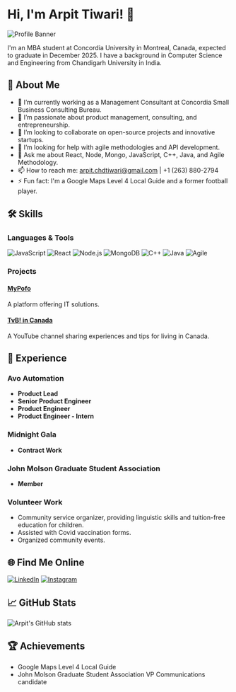 # Hi, I'm Arpit Tiwari! 👋
![Profile Banner](https://jamesclear.com/wp-content/uploads/2015/08/tiny-gains-graph-960x960.jpg)

I'm an MBA student at Concordia University in Montreal, Canada, expected to graduate in December 2025. I have a background in Computer Science and Engineering from Chandigarh University in India.

## 🚀 About Me

- 🔭 I’m currently working as a Management Consultant at Concordia Small Business Consulting Bureau.
- 🌱 I’m passionate about product management, consulting, and entrepreneurship.
- 👯 I’m looking to collaborate on open-source projects and innovative startups.
- 🤔 I’m looking for help with agile methodologies and API development.
- 💬 Ask me about React, Node, Mongo, JavaScript, C++, Java, and Agile Methodology.
- 📫 How to reach me: arpit.chdtiwari@gmail.com | +1 (263) 880-2794
- ⚡ Fun fact: I'm a Google Maps Level 4 Local Guide and a former football player.

## 🛠️ Skills

### Languages & Tools
![JavaScript](https://img.shields.io/badge/-JavaScript-333333?style=flat&logo=javascript)
![React](https://img.shields.io/badge/-React-333333?style=flat&logo=react)
![Node.js](https://img.shields.io/badge/-Node.js-333333?style=flat&logo=node.js)
![MongoDB](https://img.shields.io/badge/-MongoDB-333333?style=flat&logo=mongodb)
![C++](https://img.shields.io/badge/-C++-333333?style=flat&logo=c%2B%2B)
![Java](https://img.shields.io/badge/-Java-333333?style=flat&logo=java)
![Agile](https://img.shields.io/badge/-Agile-333333?style=flat&logo=agile)

### Projects

#### [MyPofo](https://github.com/yourusername/MyPofo)
A platform offering IT solutions.

#### [TvB! in Canada](https://www.youtube.com/channel/UC_YOUR_CHANNEL)
A YouTube channel sharing experiences and tips for living in Canada.

## 💼 Experience

### Avo Automation
- **Product Lead**
- **Senior Product Engineer**
- **Product Engineer**
- **Product Engineer - Intern**

### Midnight Gala
- **Contract Work**

### John Molson Graduate Student Association
- **Member** 

### Volunteer Work
- Community service organizer, providing linguistic skills and tuition-free education for children.
- Assisted with Covid vaccination forms.
- Organized community events.

## 🌐 Find Me Online

[![LinkedIn](https://img.shields.io/badge/LinkedIn-0A66C2?style=for-the-badge&logo=linkedin&logoColor=white)](https://www.linkedin.com/in/3199-arpittiwari/)
[![Instagram](https://img.shields.io/badge/Instagram-E4405F?style=for-the-badge&logo=instagram&logoColor=white)](https://www.instagram.com/arpit_tiwari_0320/)

## 📈 GitHub Stats

![Arpit's GitHub stats](https://github-readme-stats.vercel.app/api?username=yourusername&show_icons=true&theme=radical)

## 🏆 Achievements

- Google Maps Level 4 Local Guide
- John Molson Graduate Student Association VP Communications candidate
